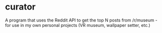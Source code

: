 # curator
A program that uses the Reddit API to get the top N posts from /r/museum - for use in my own personal projects (VR museum, wallpaper setter, etc.)
